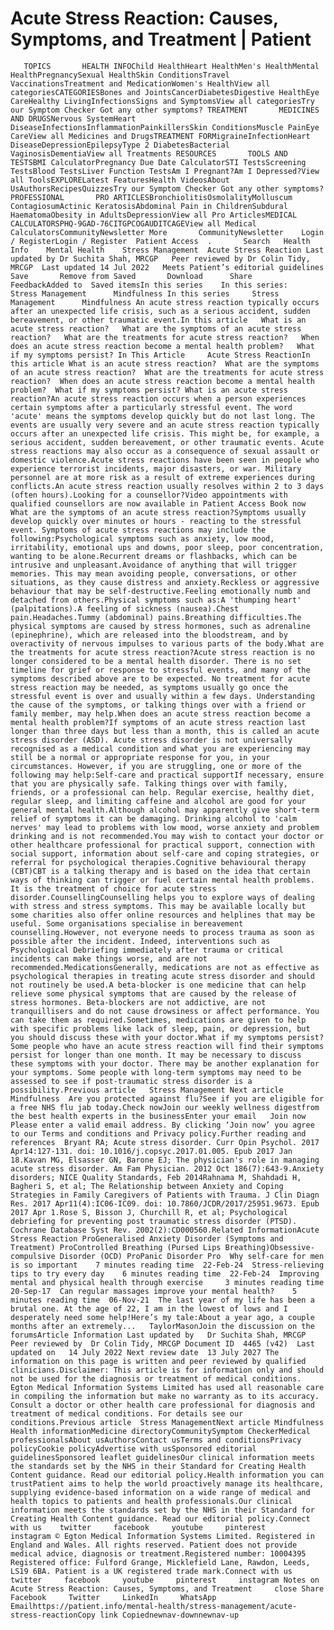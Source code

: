 # Acute Stress Reaction: Causes, Symptoms, and Treatment | Patient

       TOPICS       HEALTH INFOChild HealthHeart HealthMen's HealthMental HealthPregnancySexual HealthSkin ConditionsTravel VaccinationsTreatment and MedicationWomen's HealthView all categoriesCATEGORIESBones and JointsCancerDiabetesDigestive HealthEye CareHealthy LivingInfectionsSigns and SymptomsView all categoriesTry our Symptom Checker Got any other symptoms? TREATMENT       MEDICINES AND DRUGSNervous SystemHeart DiseaseInfectionsInflammationPainkillersSkin ConditionsMuscle PainEye CareView all Medicines and DrugsTREATMENT FORMigraineInfectionHeart DiseaseDepressionEpilepsyType 2 DiabetesBacterial VaginosisDementiaView all Treatments RESOURCES       TOOLS AND TESTSBMI CalculatorPregnancy Due Date CalculatorSTI TestsScreening TestsBlood TestsLiver Function TestsAm I Pregnant?Am I Depressed?View all ToolsEXPLORELatest FeaturesHealth VideosAbout UsAuthorsRecipesQuizzesTry our Symptom Checker Got any other symptoms? PROFESSIONAL       PRO ARTICLESBronchiolitisOsmolalityMolluscum ContagiosumActinic KeratosisAbdominal Pain in ChildrenSubdural HaematomaObesity in AdultsDepressionView all Pro ArticlesMEDICAL CALCULATORSPHQ-9GAD-76CITGPCOGAUDITCAGEView all Medical CalculatorsCommunityNewsletter More       CommunityNewsletter    Login / RegisterLogin / Register  Patient Access  .       Search   Health Info    Mental Health    Stress Management  Acute Stress Reaction Last updated by Dr Suchita Shah, MRCGP   Peer reviewed by Dr Colin Tidy, MRCGP  Last updated 14 Jul 2022   Meets Patient’s editorial guidelines            Save       Remove from Saved       Download      Share      FeedbackAdded to  Saved itemsIn this series    In this series:     Stress Management      Mindfulness In this series     Stress Management      Mindfulness An acute stress reaction typically occurs after an unexpected life crisis, such as a serious accident, sudden bereavement, or other traumatic event.In this article   What is an acute stress reaction?   What are the symptoms of an acute stress reaction?   What are the treatments for acute stress reaction?   When does an acute stress reaction become a mental health problem?   What if my symptoms persist? In This Article     Acute Stress ReactionIn this article What is an acute stress reaction?  What are the symptoms of an acute stress reaction?  What are the treatments for acute stress reaction?  When does an acute stress reaction become a mental health problem?  What if my symptoms persist? What is an acute stress reaction?An acute stress reaction occurs when a person experiences certain symptoms after a particularly stressful event. The word 'acute' means the symptoms develop quickly but do not last long. The events are usually very severe and an acute stress reaction typically occurs after an unexpected life crisis. This might be, for example, a serious accident, sudden bereavement, or other traumatic events. Acute stress reactions may also occur as a consequence of sexual assault or domestic violence.Acute stress reactions have been seen in people who experience terrorist incidents, major disasters, or war. Military personnel are at more risk as a result of extreme experiences during conflicts.An acute stress reaction usually resolves within 2 to 3 days (often hours).Looking for a counsellor?Video appointments with qualified counsellors are now available in Patient Access Book now What are the symptoms of an acute stress reaction?Symptoms usually develop quickly over minutes or hours - reacting to the stressful event. Symptoms of acute stress reactions may include the following:Psychological symptoms such as anxiety, low mood, irritability, emotional ups and downs, poor sleep, poor concentration, wanting to be alone.Recurrent dreams or flashbacks, which can be intrusive and unpleasant.Avoidance of anything that will trigger memories. This may mean avoiding people, conversations, or other situations, as they cause distress and anxiety.Reckless or aggressive behaviour that may be self-destructive.Feeling emotionally numb and detached from others.Physical symptoms such as:A 'thumping heart' (palpitations).A feeling of sickness (nausea).Chest pain.Headaches.Tummy (abdominal) pains.Breathing difficulties.The physical symptoms are caused by stress hormones, such as adrenaline (epinephrine), which are released into the bloodstream, and by overactivity of nervous impulses to various parts of the body.What are the treatments for acute stress reaction?Acute stress reaction is no longer considered to be a mental health disorder. There is no set timeline for grief or response to stressful events, and many of the symptoms described above are to be expected. No treatment for acute stress reaction may be needed, as symptoms usually go once the stressful event is over and usually within a few days. Understanding the cause of the symptoms, or talking things over with a friend or family member, may help.When does an acute stress reaction become a mental health problem?If symptoms of an acute stress reaction last longer than three days but less than a month, this is called an acute stress disorder (ASD). Acute stress disorder is not universally recognised as a medical condition and what you are experiencing may still be a normal or appropriate response for you, in your circumstances. However, if you are struggling, one or more of the following may help:Self-care and practical supportIf necessary, ensure that you are physically safe. Talking things over with family, friends, or a professional can help. Regular exercise, healthy diet, regular sleep, and limiting caffeine and alcohol are good for your general mental health.Although alcohol may apparently give short-term relief of symptoms it can be damaging. Drinking alcohol to 'calm nerves' may lead to problems with low mood, worse anxiety and problem drinking and is not recommended.You may wish to contact your doctor or other healthcare professional for practical support, connection with social support, information about self-care and coping strategies, or referral for psychological therapies.Cognitive behavioural therapy (CBT)CBT is a talking therapy and is based on the idea that certain ways of thinking can trigger or fuel certain mental health problems. It is the treatment of choice for acute stress disorder.CounsellingCounselling helps you to explore ways of dealing with stress and stress symptoms. This may be available locally but some charities also offer online resources and helplines that may be useful. Some organisations specialise in bereavement counselling.However, not everyone needs to process trauma as soon as possible after the incident. Indeed, interventions such as Psychological Debriefing immediately after trauma or critical incidents can make things worse, and are not recommended.MedicationsGenerally, medications are not as effective as psychological therapies in treating acute stress disorder and should not routinely be used.A beta-blocker is one medicine that can help relieve some physical symptoms that are caused by the release of stress hormones. Beta-blockers are not addictive, are not tranquillisers and do not cause drowsiness or affect performance. You can take them as required.Sometimes, medications are given to help with specific problems like lack of sleep, pain, or depression, but you should discuss these with your doctor.What if my symptoms persist?Some people who have an acute stress reaction will find their symptoms persist for longer than one month. It may be necessary to discuss these symptoms with your doctor. There may be another explanation for your symptoms. Some people with long-term symptoms may need to be assessed to see if post-traumatic stress disorder is a possibility.Previous article   Stress Management Next article  Mindfulness  Are you protected against flu?See if you are eligible for a free NHS flu jab today.Check nowJoin our weekly wellness digestfrom the best health experts in the businessEnter your email   Join now Please enter a valid email address. By clicking ‘Join now’ you agree to our Terms and conditions and Privacy policy.Further reading and references  Bryant RA; Acute stress disorder. Curr Opin Psychol. 2017 Apr14:127-131. doi: 10.1016/j.copsyc.2017.01.005. Epub 2017 Jan 18.Kavan MG, Elsasser GN, Barone EJ; The physician's role in managing acute stress disorder. Am Fam Physician. 2012 Oct 186(7):643-9.Anxiety disorders; NICE Quality Standards, Feb 2014Rahnama M, Shahdadi H, Bagheri S, et al; The Relationship between Anxiety and Coping Strategies in Family Caregivers of Patients with Trauma. J Clin Diagn Res. 2017 Apr11(4):IC06-IC09. doi: 10.7860/JCDR/2017/25951.9673. Epub 2017 Apr 1.Rose S, Bisson J, Churchill R, et al; Psychological debriefing for preventing post traumatic stress disorder (PTSD). Cochrane Database Syst Rev. 2002(2):CD000560.Related InformationAcute Stress Reaction ProGeneralised Anxiety Disorder (Symptoms and Treatment) ProControlled Breathing (Pursed Lips Breathing)Obsessive-compulsive Disorder (OCD) ProPanic Disorder Pro  Why self-care for men is so important    7 minutes reading time  22-Feb-24  Stress-relieving tips to try every day    6 minutes reading time  22-Feb-24  Improving mental and physical health through exercise     3 minutes reading time  20-Sep-17  Can regular massages improve your mental health?    5 minutes reading time  06-Nov-21  The last year of my life has been a brutal one. At the age of 22, I am in the lowest of lows and I desperately need some help!Here’s my tale:About a year ago, a couple months after an extremely...   TaylorMasonJoin the discussion on the forumsArticle Information Last updated by   Dr Suchita Shah, MRCGP Peer reviewed by  Dr Colin Tidy, MRCGP Document ID  4465 (v42)  Last updated on   14 July 2022 Next review date  13 July 2027 The information on this page is written and peer reviewed by qualified clinicians.Disclaimer: This article is for information only and should not be used for the diagnosis or treatment of medical conditions. Egton Medical Information Systems Limited has used all reasonable care in compiling the information but make no warranty as to its accuracy. Consult a doctor or other health care professional for diagnosis and treatment of medical conditions. For details see our conditions.Previous article  Stress ManagementNext article Mindfulness Health informationMedicine directoryCommunitySymptom CheckerMedical professionalsAbout usAuthorsContact usTerms and conditionsPrivacy policyCookie policyAdvertise with usSponsored editorial guidelinesSponsored leaflet guidelinesOur clinical information meets the standards set by the NHS in their Standard for Creating Health Content guidance. Read our editorial policy.Health information you can trustPatient aims to help the world proactively manage its healthcare, supplying evidence-based information on a wide range of medical and health topics to patients and health professionals.Our clinical information meets the standards set by the NHS in their Standard for Creating Health Content guidance. Read our editorial policy.Connect with us    twitter     facebook     youtube     pinterest     instagram © Egton Medical Information Systems Limited. Registered in England and Wales. All rights reserved. Patient does not provide medical advice, diagnosis or treatment.Registered number: 10004395 Registered office: Fulford Grange, Micklefield Lane, Rawdon, Leeds, LS19 6BA. Patient is a UK registered trade mark.Connect with us    twitter     facebook     youtube     pinterest     instagram Notes on Acute Stress Reaction: Causes, Symptoms, and Treatment     close Share          Facebook     Twitter     LinkedIn     WhatsApp     Emailhttps://patient.info/mental-health/stress-management/acute-stress-reactionCopy link Copiednewnav-downnewnav-up


